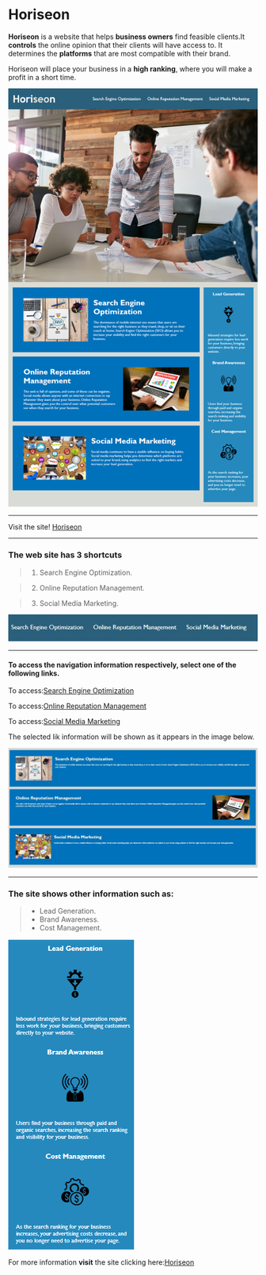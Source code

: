 # Horiseon

**Horiseon** is a website that helps **business owners** find feasible clients.It **controls** the online opinion that their clients will have access to. It determines the **platforms** that are most compatible with their brand. 

Horiseon will place your business in a **high ranking**, where you will make a profit in a short time.


 ![Homepage](assets/images/website-homepage.png)
 _____________________________________________________________________
 Visit the site! [Horiseon](https://anniavd.github.io/Horiseon/)

____________________________
### The web site has  3 shortcuts

> 1. Search Engine Optimization. 
 
> 2. Online Reputation Management.

> 3. Social Media Marketing.

 ![Image with the link of the site navigation](assets/images/website-navegation.jpg)
 ______________________________________________________________
#### To access the navigation information respectively, select one of the following links.

To access:[Search Engine Optimization](https://anniavd.github.io/Horiseon/#search-engine-optimization)

To access:[Online Reputation Management](https://anniavd.github.io/Horiseon/#online-reputation-management)

To access:[Social Media Marketing](https://anniavd.github.io/Horiseon/#social-media-marketing)


The selected lik information will be shown as it appears in the image below.

![3 images with their respective information of each link of the site navigation](assets/images/website-navegation-quick.jpg)

__________________________________________________________________________________
### The site shows other information such as:
> - Lead Generation.
> - Brand Awareness.
> - Cost Management.
>
![3 image symbols with their corresponding information](assets/images/website-other-information.png)

For more information **visit** the site clicking here:[Horiseon](https://anniavd.github.io/Horiseon/)
